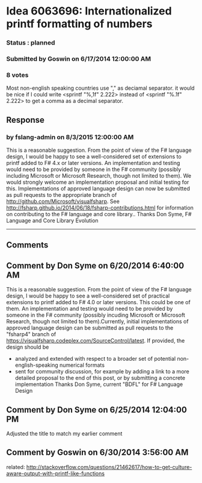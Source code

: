 # Idea 6063696: Internationalized printf formatting of numbers #

### Status : planned

### Submitted by Goswin on 6/17/2014 12:00:00 AM

### 8 votes

Most non-english speaking countries use "," as deciamal separator.
it would be nice if I could write <sprintf "%,1f" 2.222> instead of <sprintf "%.1f" 2.222> to get a comma as a decimal separator.



## Response 
### by fslang-admin on 8/3/2015 12:00:00 AM

This is a reasonable suggestion. From the point of view of the F# language design, I would be happy to see a well-considered set of extensions to printf added to F# 4.x or later versions.
An implementation and testing would need to be provided by someone in the F# community (possibly including Microsoft or Microsoft Research, though not limited to them).
We would strongly welcome an implementation proposal and initial testing for this.
Implementations of approved language design can now be submitted as pull requests to the appropriate branch of http://github.com/Microsoft/visualfsharp. See http://fsharp.github.io/2014/06/18/fsharp-contributions.html for information on contributing to the F# language and core library..
Thanks
Don Syme, F# Language and Core Library Evolution

------------------------
## Comments


## Comment by Don Syme on 6/20/2014 6:40:00 AM
This is a reasonable suggestion. From the point of view of the F# language design, I would be happy to see a well-considered set of practical extensions to printf added to F# 4.0 or later versions. This could be one of them.
An implementation and testing would need to be provided by someone in the F# community (possibly incuding Microsoft or Microsoft Research, though not limited to them).Currently, initial implementations of approved language design can be submitted as pull requests to the "fsharp4" branch of https://visualfsharp.codeplex.com/SourceControl/latest.
If provided, the design should be
- analyzed and extended with respect to a broader set of potential non-english-speaking numerical formats
- sent for community discussion, for example by adding a link to a more detailed proposal to the end of this post, or by submitting a concrete implementation
Thanks
Don Syme, current "BDFL" for F# Language Design


## Comment by Don Syme on 6/25/2014 12:04:00 PM
Adjusted the title to match my earlier comment


## Comment by Goswin on 6/30/2014 3:56:00 AM
related:
http://stackoverflow.com/questions/21462617/how-to-get-culture-aware-output-with-printf-like-functions

